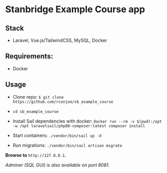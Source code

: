 # Stanbridge Example Course app

## Stack
- Laravel, Vue.js/TailwindCSS, MySQL, Docker

## Requirements:
- Docker

## Usage
- Clone repo:
```$ git clone https://github.com/rconjoe/sb_example_course```

- ```cd sb_example_course```

- Install Sail dependencies with docker:
```docker run --rm -v $(pwd):/opt -w /opt laravelsail/php80-composer:latest composer install```

- Start containers:
```./vendor/bin/sail up -d```

- Run migrations:
```./vendor/bin/sail artisan migrate```

**Browse to** `http://127.0.0.1`.

*Adminer (SQL GUI) is also available on port 8081.*
